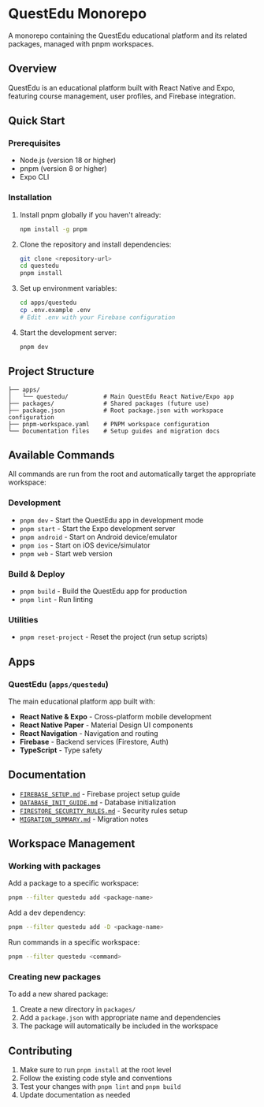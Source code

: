 # QuestEdu Monorepo

A monorepo containing the QuestEdu educational platform and its related packages, managed with pnpm workspaces.

## Overview

QuestEdu is an educational platform built with React Native and Expo, featuring course management, user profiles, and Firebase integration.

## Quick Start

### Prerequisites

- Node.js (version 18 or higher)
- pnpm (version 8 or higher)
- Expo CLI

### Installation

1. Install pnpm globally if you haven't already:
   ```bash
   npm install -g pnpm
   ```

2. Clone the repository and install dependencies:
   ```bash
   git clone <repository-url>
   cd questedu
   pnpm install
   ```

3. Set up environment variables:
   ```bash
   cd apps/questedu
   cp .env.example .env
   # Edit .env with your Firebase configuration
   ```

4. Start the development server:
   ```bash
   pnpm dev
   ```

## Project Structure

```
├── apps/
│   └── questedu/          # Main QuestEdu React Native/Expo app
├── packages/              # Shared packages (future use)
├── package.json           # Root package.json with workspace configuration
├── pnpm-workspace.yaml    # PNPM workspace configuration
└── Documentation files    # Setup guides and migration docs
```

## Available Commands

All commands are run from the root and automatically target the appropriate workspace:

### Development
- `pnpm dev` - Start the QuestEdu app in development mode
- `pnpm start` - Start the Expo development server
- `pnpm android` - Start on Android device/emulator
- `pnpm ios` - Start on iOS device/simulator
- `pnpm web` - Start web version

### Build & Deploy
- `pnpm build` - Build the QuestEdu app for production
- `pnpm lint` - Run linting

### Utilities
- `pnpm reset-project` - Reset the project (run setup scripts)

## Apps

### QuestEdu (`apps/questedu`)

The main educational platform app built with:
- **React Native & Expo** - Cross-platform mobile development
- **React Native Paper** - Material Design UI components  
- **React Navigation** - Navigation and routing
- **Firebase** - Backend services (Firestore, Auth)
- **TypeScript** - Type safety

## Documentation

- [`FIREBASE_SETUP.md`](./FIREBASE_SETUP.md) - Firebase project setup guide
- [`DATABASE_INIT_GUIDE.md`](./DATABASE_INIT_GUIDE.md) - Database initialization
- [`FIRESTORE_SECURITY_RULES.md`](./FIRESTORE_SECURITY_RULES.md) - Security rules setup
- [`MIGRATION_SUMMARY.md`](./MIGRATION_SUMMARY.md) - Migration notes

## Workspace Management

### Working with packages

Add a package to a specific workspace:
```bash
pnpm --filter questedu add <package-name>
```

Add a dev dependency:
```bash
pnpm --filter questedu add -D <package-name>
```

Run commands in a specific workspace:
```bash
pnpm --filter questedu <command>
```

### Creating new packages

To add a new shared package:
1. Create a new directory in `packages/`
2. Add a `package.json` with appropriate name and dependencies
3. The package will automatically be included in the workspace

## Contributing

1. Make sure to run `pnpm install` at the root level
2. Follow the existing code style and conventions
3. Test your changes with `pnpm lint` and `pnpm build`
4. Update documentation as needed